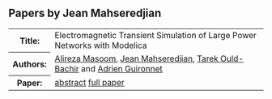 ## Papers by Jean Mahseredjian
<table><tr><th>Title:</th>
<td>Electromagnetic Transient Simulation of Large Power Networks with Modelica</td>
</tr>
<tr><th>Authors:</th>
<td>
<a href="/proceedings/authors/AlirezaMasoom">Alireza Masoom</a>, <a href="/proceedings/authors/JeanMahseredjian">Jean Mahseredjian</a>, <a href="/proceedings/authors/TarekOuld-Bachir">Tarek Ould-Bachir</a> and <a href="/proceedings/authors/AdrienGuironnet">Adrien Guironnet</a></td>
</tr>
<tr><th>Paper:</th>
<td><a href="/abstracts/abstract_4A_1">abstract</a> <a href="/proceedings/papers/Modelica2021session4A_paper1.pdf">full paper</a></td>
</tr>
</table><br>
